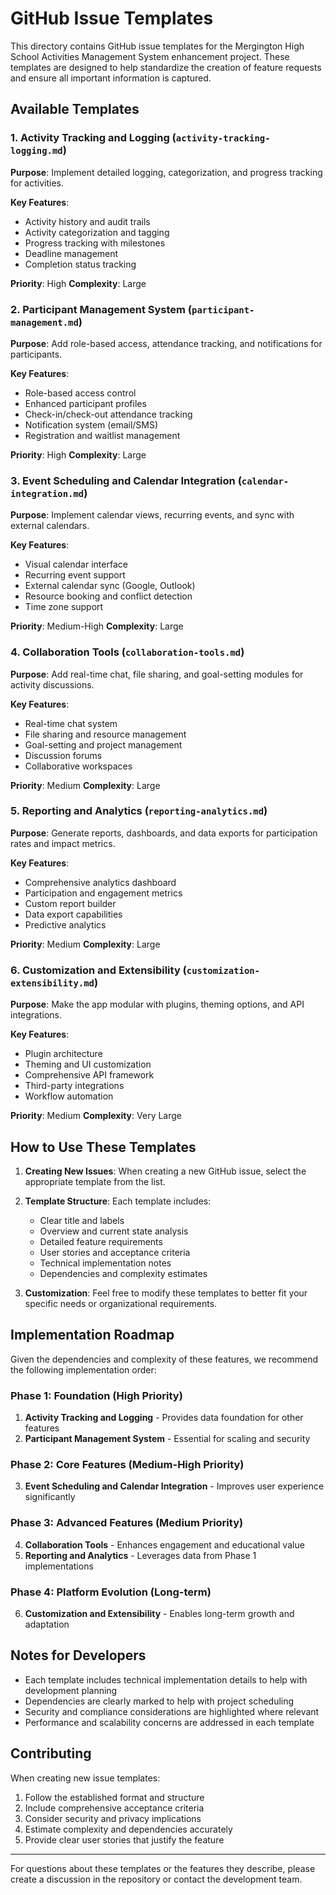 # GitHub Issue Templates

This directory contains GitHub issue templates for the Mergington High School Activities Management System enhancement project. These templates are designed to help standardize the creation of feature requests and ensure all important information is captured.

## Available Templates

### 1. Activity Tracking and Logging (`activity-tracking-logging.md`)
**Purpose**: Implement detailed logging, categorization, and progress tracking for activities.

**Key Features**:
- Activity history and audit trails
- Activity categorization and tagging
- Progress tracking with milestones
- Deadline management
- Completion status tracking

**Priority**: High
**Complexity**: Large

### 2. Participant Management System (`participant-management.md`)
**Purpose**: Add role-based access, attendance tracking, and notifications for participants.

**Key Features**:
- Role-based access control
- Enhanced participant profiles
- Check-in/check-out attendance tracking
- Notification system (email/SMS)
- Registration and waitlist management

**Priority**: High
**Complexity**: Large

### 3. Event Scheduling and Calendar Integration (`calendar-integration.md`)
**Purpose**: Implement calendar views, recurring events, and sync with external calendars.

**Key Features**:
- Visual calendar interface
- Recurring event support
- External calendar sync (Google, Outlook)
- Resource booking and conflict detection
- Time zone support

**Priority**: Medium-High
**Complexity**: Large

### 4. Collaboration Tools (`collaboration-tools.md`)
**Purpose**: Add real-time chat, file sharing, and goal-setting modules for activity discussions.

**Key Features**:
- Real-time chat system
- File sharing and resource management
- Goal-setting and project management
- Discussion forums
- Collaborative workspaces

**Priority**: Medium
**Complexity**: Large

### 5. Reporting and Analytics (`reporting-analytics.md`)
**Purpose**: Generate reports, dashboards, and data exports for participation rates and impact metrics.

**Key Features**:
- Comprehensive analytics dashboard
- Participation and engagement metrics
- Custom report builder
- Data export capabilities
- Predictive analytics

**Priority**: Medium
**Complexity**: Large

### 6. Customization and Extensibility (`customization-extensibility.md`)
**Purpose**: Make the app modular with plugins, theming options, and API integrations.

**Key Features**:
- Plugin architecture
- Theming and UI customization
- Comprehensive API framework
- Third-party integrations
- Workflow automation

**Priority**: Medium
**Complexity**: Very Large

## How to Use These Templates

1. **Creating New Issues**: When creating a new GitHub issue, select the appropriate template from the list.

2. **Template Structure**: Each template includes:
   - Clear title and labels
   - Overview and current state analysis
   - Detailed feature requirements
   - User stories and acceptance criteria
   - Technical implementation notes
   - Dependencies and complexity estimates

3. **Customization**: Feel free to modify these templates to better fit your specific needs or organizational requirements.

## Implementation Roadmap

Given the dependencies and complexity of these features, we recommend the following implementation order:

### Phase 1: Foundation (High Priority)
1. **Activity Tracking and Logging** - Provides data foundation for other features
2. **Participant Management System** - Essential for scaling and security

### Phase 2: Core Features (Medium-High Priority)
3. **Event Scheduling and Calendar Integration** - Improves user experience significantly

### Phase 3: Advanced Features (Medium Priority)
4. **Collaboration Tools** - Enhances engagement and educational value
5. **Reporting and Analytics** - Leverages data from Phase 1 implementations

### Phase 4: Platform Evolution (Long-term)
6. **Customization and Extensibility** - Enables long-term growth and adaptation

## Notes for Developers

- Each template includes technical implementation details to help with development planning
- Dependencies are clearly marked to help with project scheduling
- Security and compliance considerations are highlighted where relevant
- Performance and scalability concerns are addressed in each template

## Contributing

When creating new issue templates:
1. Follow the established format and structure
2. Include comprehensive acceptance criteria
3. Consider security and privacy implications
4. Estimate complexity and dependencies accurately
5. Provide clear user stories that justify the feature

---

For questions about these templates or the features they describe, please create a discussion in the repository or contact the development team.